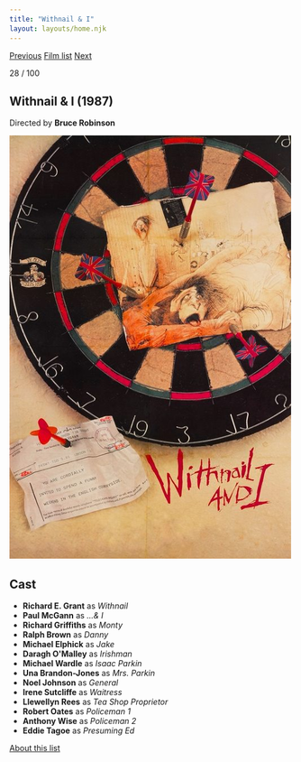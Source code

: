 ```yaml
---
title: "Withnail & I"
layout: layouts/home.njk
---
```


<nav class="films">
  <a class="prev" href="../jean-de-florette">Previous</a>
  <a href="../">Film list</a>
  <a class="next" href="../delicatessen">Next</a>
</nav>

<p>28 / 100</p>

<article class="film">
  <h1>Withnail & I (1987)</h1>

  <p class="director">
    Directed by <strong>Bruce Robinson</strong>
  </p>

  <img src="../films/posters/withnail--i.jpg" alt="">

  <h2>
    Cast
  </h2>
  <ul>
    <li><strong>Richard E. Grant</strong> as <em>Withnail</em></li>
<li><strong>Paul McGann</strong> as <em>...& I</em></li>
<li><strong>Richard Griffiths</strong> as <em>Monty</em></li>
<li><strong>Ralph Brown</strong> as <em>Danny</em></li>
<li><strong>Michael Elphick</strong> as <em>Jake</em></li>
<li><strong>Daragh O'Malley</strong> as <em>Irishman</em></li>
<li><strong>Michael Wardle</strong> as <em>Isaac Parkin</em></li>
<li><strong>Una Brandon-Jones</strong> as <em>Mrs. Parkin</em></li>
<li><strong>Noel Johnson</strong> as <em>General</em></li>
<li><strong>Irene Sutcliffe</strong> as <em>Waitress</em></li>
<li><strong>Llewellyn Rees</strong> as <em>Tea Shop Proprietor</em></li>
<li><strong>Robert Oates</strong> as <em>Policeman 1</em></li>
<li><strong>Anthony Wise</strong> as <em>Policeman 2</em></li>
<li><strong>Eddie Tagoe</strong> as <em>Presuming Ed</em></li>
  </ul>
</article>
<footer>
  <a href="../about">About this list</a>
</footer>
